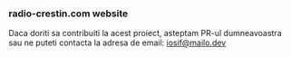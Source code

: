 ### radio-crestin.com website

Daca doriti sa contribuiti la acest proiect, 
asteptam PR-ul dumneavoastra sau ne puteti contacta la adresa de email: iosif@mailo.dev
